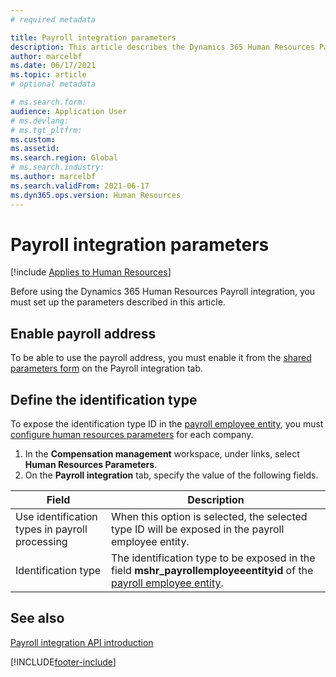 ```yaml
---
# required metadata

title: Payroll integration parameters
description: This article describes the Dynamics 365 Human Resources Payroll integration parameters.
author: marcelbf
ms.date: 06/17/2021
ms.topic: article
# optional metadata

# ms.search.form: 
audience: Application User
# ms.devlang: 
# ms.tgt_pltfrm: 
ms.custom: 
ms.assetid: 
ms.search.region: Global
# ms.search.industry: 
ms.author: marcelbf
ms.search.validFrom: 2021-06-17
ms.dyn365.ops.version: Human Resources
---
```


# Payroll integration parameters



[!include [Applies to Human Resources](../includes/applies-to-hr.md)]

Before using the Dynamics 365 Human Resources Payroll integration, you must set up the parameters described in this article.

## Enable payroll address

To be able to use the payroll address, you must enable it from the [shared parameters form](hr-setup-shared-parameters.md) on the Payroll integration tab.

## Define the identification type

To expose the identification type ID in the [payroll employee entity](hr-admin-integration-payroll-api-payroll-employee.md), you must [configure human resources parameters](hr-setup-shared-parameters.md) for each company.

1. In the **Compensation management** workspace, under links, select **Human Resources Parameters**. 
2. On the **Payroll integration** tab, specify the value of the following fields.

| Field | Description |
| --- | --- |
| Use identification types in payroll processing | When this option is selected, the selected type ID will be exposed in the payroll employee entity. |
| Identification type | The identification type to be exposed in the field **mshr_payrollemployeeentityid** of the [payroll employee entity](hr-admin-integration-payroll-api-payroll-employee.md). |

## See also

[Payroll integration API introduction](hr-admin-integration-payroll-api-introduction.md)

[!INCLUDE[footer-include](../includes/footer-banner.md)]
